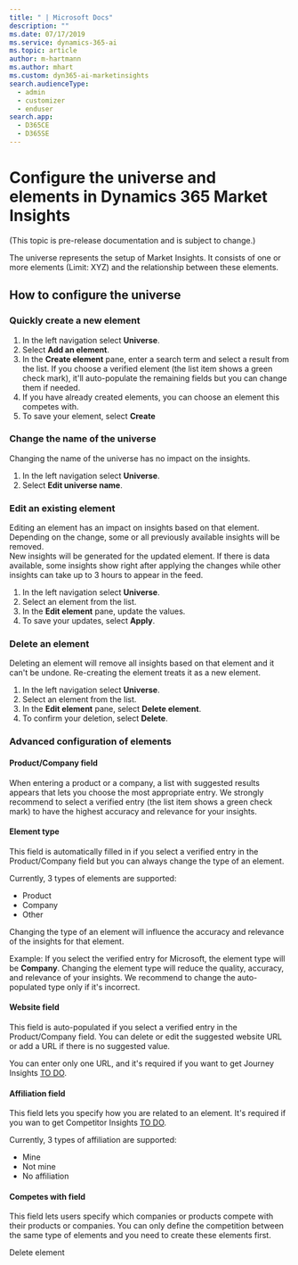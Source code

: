 ```yaml
---
title: " | Microsoft Docs"
description: ""
ms.date: 07/17/2019
ms.service: dynamics-365-ai
ms.topic: article
author: m-hartmann
ms.author: mhart
ms.custom: dyn365-ai-marketinsights
search.audienceType: 
  - admin
  - customizer
  - enduser
search.app: 
  - D365CE
  - D365SE
---
```


# Configure the universe and elements in Dynamics 365 Market Insights

(This topic is pre-release documentation and is subject to change.)

The universe represents the setup of Market Insights. It consists of one or more elements (Limit: XYZ) and the relationship between these elements.

## How to configure the universe

### Quickly create a new element

1. In the left navigation select **Universe**.
2. Select **Add an element**.
3. In the **Create element** pane, enter a search term and select a result from the list. If you choose a verified element (the list item shows a green check mark), it'll auto-populate the remaining fields but you can change them if needed. 
4. If you have already created elements, you can choose an element this competes with.
5. To save your element, select **Create**

### Change the name of the universe

Changing the name of the universe has no impact on the insights. 

1. In the left navigation select **Universe**.
2. Select **Edit universe name**.

### Edit an existing element

Editing an element has an impact on insights based on that element. Depending on the change, some or all previously available insights will be removed.   
New insights will be generated for the updated element. If there is data available, some insights show right after applying the changes while other insights can take up to 3 hours to appear in the feed.

1. In the left navigation select **Universe**.
2. Select an element from the list.
3. In the **Edit element** pane, update the values. 
4. To save your updates, select **Apply**.

### Delete an element

Deleting an element will remove all insights based on that element and it can't be undone. Re-creating the element treats it as a new element.

1. In the left navigation select **Universe**.
2. Select an element from the list.
3. In the **Edit element** pane, select **Delete element**.
4. To confirm your deletion, select **Delete**.

### Advanced configuration of elements

#### Product/Company field 

When entering a product or a company, a list with suggested results appears that lets you choose the most appropriate entry. We strongly recommend to select a verified entry (the list item shows a green check mark) to have the highest accuracy and relevance for your insights. 

#### Element type 

This field is automatically filled in if you select a verified entry in the Product/Company field but you can always change the type of an element.  

Currently, 3 types of elements are supported: 
- Product
- Company
- Other 

Changing the type of an element will influence the accuracy and relevance of the insights for that element. 

Example: If you select the verified entry for Microsoft, the element type will be **Company**. Changing the element type will reduce the quality, accuracy, and relevance of your insights. We recommend to change the auto-populated type only if it's incorrect.

#### Website field

This field is auto-populated if you select a verified entry in the Product/Company field. You can delete or edit the suggested website URL or add a URL if there is no suggested value.

You can enter only one URL, and it's required if you want to get Journey Insights [TO DO](link).

 
#### Affiliation field

This field lets you specify how you are related to an element. It's required if you wan to get Competitor Insights [TO DO](link).  

Currently, 3 types of affiliation are supported: 
- Mine
- Not mine
- No affiliation 

#### Competes with field

This field lets users specify which companies or products compete with their products or companies. You can only define the competition between the same type of elements and you need to create these elements first.



Delete element 
